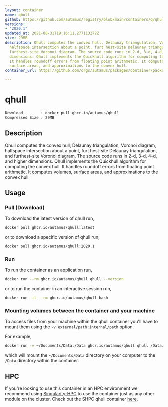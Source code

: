 ```yaml
---
layout: container
name: qhull
github: https://github.com/autamus/registry/blob/main/containers/q/qhull/spack.yaml
versions:
- "2020.1"
updated_at: 2021-08-31T19:16:11.277113272Z
size: 29MB
description: Qhull computes the convex hull, Delaunay triangulation, Voronoi diagram,
  halfspace intersection about a point, furt hest-site Delaunay triangulation, and
  furthest-site Voronoi diagram. The source code runs in 2-d, 3-d, 4-d, and higher
  dimensions. Qhull implements the Quickhull algorithm for computing the convex hull.
  It handles roundoff errors from floating point arithmetic. It computes volumes,
  surface areas, and approximations to the convex hull.
container_url: https://github.com/orgs/autamus/packages/container/package/qhull

---
```

# qhull
```bash 
Download        : docker pull ghcr.io/autamus/qhull
Compressed Size : 29MB
```

## Description
Qhull computes the convex hull, Delaunay triangulation, Voronoi diagram, halfspace intersection about a point, furt hest-site Delaunay triangulation, and furthest-site Voronoi diagram. The source code runs in 2-d, 3-d, 4-d, and higher dimensions. Qhull implements the Quickhull algorithm for computing the convex hull. It handles roundoff errors from floating point arithmetic. It computes volumes, surface areas, and approximations to the convex hull.

## Usage
### Pull (Download)
To download the latest version of qhull run,

```bash
docker pull ghcr.io/autamus/qhull:latest
```

or to download a specific version of qhull run,

```bash
docker pull ghcr.io/autamus/qhull:2020.1
```
### Run
To run the container as an application run,
```bash
docker run --rm ghcr.io/autamus/qhull qhull --version
```

or to run the container in an interactive session run,
```bash
docker run -it --rm ghcr.io/autamus/qhull bash
```

### Mounting volumes between the container and your machine
To access files from your machine within the qhull container you'll have to mount them using the `-v external/path:internal/path` option.

For example,
```bash
docker run -v ~/Documents/Data:/Data ghcr.io/autamus/qhull qhull /Data/myData.csv
```
which will mount the `~/Documents/Data` directory on your computer to the `/Data` directory within the container.

## HPC
If you're looking to use this container in an HPC environment we recommend using [Singularity-HPC](https://singularity-hpc.readthedocs.io) to use the container just as any other module on the cluster. Check out the SHPC qhull container [here](https://singularityhub.github.io/singularity-hpc/r/ghcr.io-autamus-qhull/).